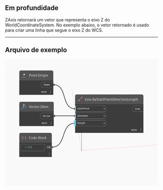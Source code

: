 ## Em profundidade
ZAxis retornará um vetor que representa o eixo Z do WorldCoordinateSystem. No exemplo abaixo, o vetor retornado é usado para criar uma linha que segue o eixo Z do WCS.
___
## Arquivo de exemplo

![ZAxis](./Autodesk.DesignScript.Geometry.Vector.ZAxis_img.jpg)

